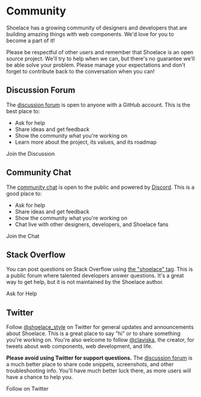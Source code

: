 # Community

Shoelace has a growing community of designers and developers that are building amazing things with web components. We'd love for you to become a part of it!

Please be respectful of other users and remember that Shoelace is an open source project. We'll try to help when we can, but there's no guarantee we'll be able solve your problem. Please manage your expectations and don't forget to contribute back to the conversation when you can!

## Discussion Forum

The [discussion forum](https://github.com/shoelace-style/shoelace/discussions) is open to anyone with a GitHub account. This is the best place to:

- Ask for help
- Share ideas and get feedback
- Show the community what you're working on
- Learn more about the project, its values, and its roadmap

<sl-button variant="primary" href="https://github.com/shoelace-style/shoelace/discussions" target="_blank">
  <sl-icon name="github" slot="prefix"></sl-icon>
  Join the Discussion
</sl-button>

## Community Chat

The [community chat](https://discord.gg/mg8f26C) is open to the public and powered by [Discord](https://discord.com/). This is a good place to:

- Ask for help
- Share ideas and get feedback
- Show the community what you're working on
- Chat live with other designers, developers, and Shoelace fans

<sl-button variant="primary" href="https://discord.gg/mg8f26C" target="_blank">
  <sl-icon name="discord" slot="prefix"></sl-icon>
  Join the Chat
</sl-button>

## Stack Overflow

You can post questions on Stack Overflow using [the "shoelace" tag](https://stackoverflow.com/questions/tagged/shoelace). This is a public forum where talented developers answer questions. It's a great way to get help, but it is not maintained by the Shoelace author.

<sl-button variant="primary" href="https://stackoverflow.com/questions/ask?tags=shoelace" target="_blank">
  <sl-icon name="stack-overflow" slot="prefix"></sl-icon>
  Ask for Help
</sl-button>

## Twitter

Follow [@shoelace_style](https://twitter.com/shoelace_style) on Twitter for general updates and announcements about Shoelace. This is a great place to say "hi" or to share something you're working on. You're also welcome to follow [@claviska](https://twitter.com/claviska), the creator, for tweets about web components, web development, and life.

**Please avoid using Twitter for support questions.** The [discussion forum](https://github.com/shoelace-style/shoelace/discussions) is a much better place to share code snippets, screenshots, and other troubleshooting info. You'll have much better luck there, as more users will have a chance to help you.

<sl-button variant="primary" href="https://twitter.com/shoelace_style" target="_blank">
  <sl-icon name="twitter" slot="prefix"></sl-icon>
  Follow on Twitter
</sl-button>
